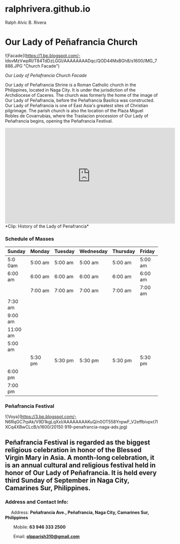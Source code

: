# ralphrivera.github.io
Ralph Alvic B. Rivera

# Our Lady of Peñafrancia Church

![Facade](https://1.bp.blogspot.com/-
IdsvMzVwpRI/T84TdDzLGGI/AAAAAAAADqc/QOD44MxBGh8/s1600/IMG_7888.JPG "Church Facade")

*Our Lady of Peñafrancia Church Facade* 

Our Lady of Peñafrancia Shrine is a Roman Catholic church in the Philippines, located in Naga City. It is
under the jurisdiction of the Archdiocese of Caceres. The church was formerly the home of the image of
Our Lady of Peñafrancia, before the Peñafrancia Basilica was constructed. Our Lady of Peñafrancia is one
of East Asia's greatest sites of Christian pilgrimage.
The parish church is also the location of the Plaza Miguel Robles de Covarrubias, where the Traslacion
procession of Our Lady of Peñafrancia begins, opening the Peñafrancia Festival.

<iframe width="560" height="315" src="https://www.youtube.com/embed/2vcnN4rPsM4?si=KIhOkItmcZMQt8o" title="YouTube video player" frameborder="0" allow="accelerometer; autoplay; clipboardwrite; encrypted-media; gyroscope; picture-in-picture; web-share" allowfullscreen></iframe>
*Clip: History of the Lady of Penafrancia*

### Schedule of Masses

|  Sunday | Monday  | Tuesday | Wednesday | Thursday |  Friday | Saturday |
|---------|---------|---------|---------- |----------|---------|----------|
| 5:0 0am | 5:00 am | 5:00 am |  5:00 am  | 5:00 am  | 5:00 am | 5:00 am  |
| 6:00 am | 6:00 am | 6:00 am |  6:00 am  | 6:00 am  | 6:00 am | 6:00 am  |
|         | 7:00 am | 7:00 am |  7:00 am  | 7:00 am  | 7:00 am | 7:00 am  |
| 7:30 am |         |         |           |          |         |          |
| 9:00 am |         |         |           |          |         |          |
| 11:00 am|         |         |           |          |         |          |
| 5:00 am |         |         |           |          |         |          |
|         | 5:30 pm | 5:30 pm |  5:30 pm  | 5:30 pm  | 5:30 pm | 5:30 pm  |
| 6:00 pm |         |         |           |          |         |          |
| 7:00 pm |         |         |           |          |         |          |

### Peñafrancia Festival
![Voya](https://3.bp.blogspot.com/-
N6RqGC7rpAk/V9D1kgLqXxI/AAAAAAAAKuQ/n0OT558YnpwF_V2effbivpxt7lXCq4XBwCLcB/s1600/20150
919-penafrancia-naga-ads.jpg)

Peñafrancia Festival is regarded as the biggest religious celebration in honor of the Blessed Virgin Mary
in Asia. A month-long celebration, it is an annual cultural and religious festival held in honor of Our Lady
of Peñafrancia. It is held every third Sunday of September in Naga City, Camarines Sur, Philippines.
----
### Address and Contact Info:

&nbsp; &nbsp; &nbsp;Address:
 **Peñafrancia Ave., Peñafrancia, Naga City, Camarines Sur, Philippines**

&nbsp; &nbsp; &nbsp; &nbsp;Mobile:
 **63 946 333 2500**

&nbsp; &nbsp; &nbsp; &nbsp;Email:
 **olpparish310@gmail.com**
